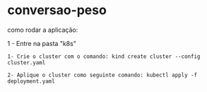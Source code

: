 # conversao-peso

como rodar a aplicação: 

 1 - Entre na pasta "k8s"

    1- Crie o cluster com o comando: kind create cluster --config cluster.yaml
    
    2- Aplique o cluster como seguinte comando: kubectl apply -f deployment.yaml
